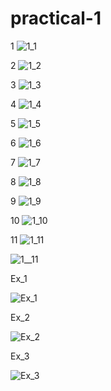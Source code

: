 # practical-1

1
![1_1](https://user-images.githubusercontent.com/112740723/194021927-befd8f72-8251-4cea-b553-631355264963.png)

2
![1_2](https://user-images.githubusercontent.com/112740723/194022271-4b9f7303-281b-461d-a96a-269a90b46ff9.png)

3
![1_3](https://user-images.githubusercontent.com/112740723/194022772-fc9d3a26-1f5d-4723-84ff-025cf36eb35c.png)

4
![1_4](https://user-images.githubusercontent.com/112740723/194023168-0dfd016d-93cb-4b48-97b5-b03f30491c31.png)

5
![1_5](https://user-images.githubusercontent.com/112740723/194023493-25aaa40b-0264-449f-8da0-d91db8498a42.png)

6
![1_6](https://user-images.githubusercontent.com/112740723/194023869-c3253cef-fa34-4e21-850b-0b257e426bdc.png)

7
![1_7](https://user-images.githubusercontent.com/112740723/194024241-2189ed24-28a6-4802-a07f-b048486de166.png)

8
![1_8](https://user-images.githubusercontent.com/112740723/194024659-a9be4d35-30fa-4b49-96c4-20ade2a09aea.png)

9
![1_9](https://user-images.githubusercontent.com/112740723/194025049-2dbe5e45-d6f7-4749-a0e8-a7f0915ace75.png)

10
![1_10](https://user-images.githubusercontent.com/112740723/194025107-9946c1ea-6e42-430e-a151-75a97e22a961.png)

11
![1_11](https://user-images.githubusercontent.com/112740723/194025154-43e4c4bd-3e5e-4751-81c4-d1f0c9666b96.png)


![1__11](https://user-images.githubusercontent.com/112740723/194025233-8fe631f2-fe1c-4a0f-83c2-f919438ee097.png)

Ex_1

![Ex_1](https://user-images.githubusercontent.com/112740723/194101294-f2f4bb88-4441-4328-964d-49d0923cd065.png)

Ex_2

![Ex_2](https://user-images.githubusercontent.com/112740723/194101359-e4ffb592-2801-42ca-9357-29b6b31d03e2.png)

Ex_3

![Ex_3](https://user-images.githubusercontent.com/112740723/194101404-bfaa1d91-a95b-4801-9462-f6fe82da2edf.png)




